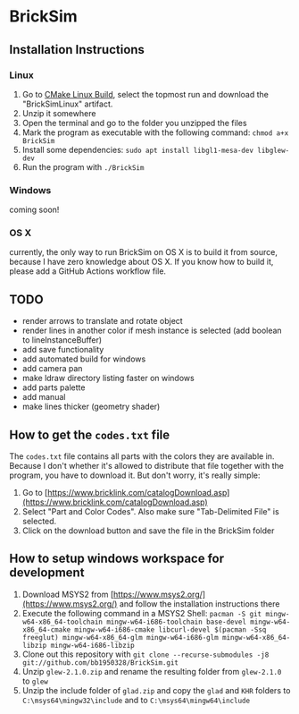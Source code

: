 # BrickSim

## Installation Instructions
### Linux
1. Go to [CMake Linux Build](https://github.com/bb1950328/BrickSim/actions?query=branch%3Astable+workflow%3A%22CMake+Linux+Build%22), select the topmost run and download the "BrickSimLinux" artifact.
1. Unzip it somewhere
1. Open the terminal and go to the folder you unzipped the files
1. Mark the program as executable with the following command: `chmod a+x BrickSim`
1. Install some dependencies: `sudo apt install libgl1-mesa-dev libglew-dev`
1. Run the program with `./BrickSim`
### Windows
coming soon!
### OS X
currently, the only way to run BrickSim on OS X is to build it from source, because I have zero knowledge about OS X. If you know how to build it, please add a GitHub Actions workflow file.


## TODO
- render arrows to translate and rotate object
- render lines in another color if mesh instance is selected (add boolean to lineInstanceBuffer)
- add save functionality
- add automated build for windows
- add camera pan
- make ldraw directory listing faster on windows
- add parts palette
- add manual
- make lines thicker (geometry shader)

## How to get the `codes.txt` file
The `codes.txt` file contains all parts with the colors they are available in. Because I don't whether it's allowed to distribute that file together with the program, you have to download it. But don't worry, it's really simple: 
1. Go to [https://www.bricklink.com/catalogDownload.asp](https://www.bricklink.com/catalogDownload.asp)
1. Select "Part and Color Codes". Also make sure "Tab-Delimited File" is selected.
1. Click on the download button and save the file in the BrickSim folder

## How to setup windows workspace for development
1. Download MSYS2 from [https://www.msys2.org/](https://www.msys2.org/) and follow the installation instructions there
1. Execute the following command in a MSYS2 Shell: `pacman -S git mingw-w64-x86_64-toolchain mingw-w64-i686-toolchain base-devel mingw-w64-x86_64-cmake mingw-w64-i686-cmake libcurl-devel $(pacman -Ssq freeglut) mingw-w64-x86_64-glm mingw-w64-i686-glm mingw-w64-x86_64-libzip mingw-w64-i686-libzip`
1. Clone out this repository with `git clone --recurse-submodules -j8 git://github.com/bb1950328/BrickSim.git`
1. Unzip `glew-2.1.0.zip` and rename the resulting folder from `glew-2.1.0` to `glew`
1. Unzip the include folder of `glad.zip` and copy the `glad` and `KHR` folders to `C:\msys64\mingw32\include` and to `C:\msys64\mingw64\include`
